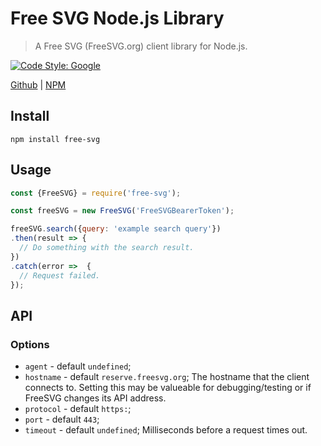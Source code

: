 # Free SVG Node.js Library
> A Free SVG (FreeSVG.org) client library for Node.js.

[![Code Style: Google](https://img.shields.io/badge/code%20style-google-blueviolet.svg)](https://github.com/google/gts)

[Github](https://github.com/jaredcrimmins/free-svg-nodejs) | [NPM](https://www.npmjs.com/package/free-svg)

## Install

```shell
npm install free-svg
```

## Usage

```javascript
const {FreeSVG} = require('free-svg');

const freeSVG = new FreeSVG('FreeSVGBearerToken');

freeSVG.search({query: 'example search query'})
.then(result => {
  // Do something with the search result.
})
.catch(error =>  {
  // Request failed.
});
```

## API

### Options

- `agent` - default `undefined`;
- `hostname` - default `reserve.freesvg.org`; The hostname that the client
connects to. Setting this may be valueable for debugging/testing or if 
FreeSVG changes its API address.
- `protocol` - default `https:`;
- `port` - default `443`;
- `timeout` - default `undefined`; Milliseconds before a request times out.